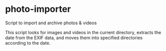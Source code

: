 # photo-importer
Script to import and archive photos &amp; videos

This script looks for images and videos in the current directory, extracts the date from the EXIF
data, and moves them into specified directories according to the date.
